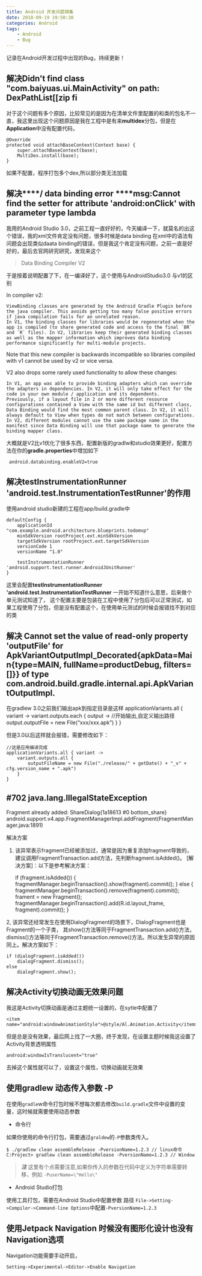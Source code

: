 ```yaml
---
title: Android 开发问题锦集
date: 2018-09-19 19:50:38
categories: Android
tags: 
    - Android
    - Bug
---
```


记录在Android开发过程中出现的Bug，持续更新！

<!-- more -->

## 解决Didn't find class "com.baiyuas.ui.MainActivity" on path: DexPathList[[zip fi

对于这个问题有多个原因，比较常见的是因为在清单文件里配置的和类的包名不一直，我这里出现这个问题原因是我在工程中是有来**multidex**分包，但是在**Application**中没有配置代码，

	@Override
    protected void attachBaseContext(Context base) {
        super.attachBaseContext(base);
        MultiDex.install(base);
    }

如果不配置，程序打包多个dex,所以部分类无法加载

## 解决****/ data binding error ****msg:Cannot find the setter for attribute 'android:onClick' with parameter type lambda

我用的Android Studio 3.0，之前工程一直好好的，今天编译一下，就莫名的出这个错误，我的xml文件肯定没有问题，很多时候是data binding 在xml中的语法有问题会出现类似daata binding的错误，但是我这个肯定没有问题，之前一直是好好的，最后去官网研究研究，发现来这个
> Data Binding Compiler V2 

于是按着说明配置了下，在一编译好了，这个使用与AndroidStudio3.0 与v1的区别

In compiler v2:

    ViewBinding classes are generated by the Android Gradle Plugin before the java compiler. This avoids getting too many false positive errors if java compilation fails for an unrelated reason.
    In V1, the binding classes for libraries would be regenerated when the app is compiled (to share generated code and access to the final `BR` and `R` files). In V2, libraries keep their generated binding classes as well as the mapper information which improves data binding performance significantly for multi-module projects.

Note that this new compiler is backwards incompatible so libraries compiled with v1 cannot be used by v2 or vice versa.

V2 also drops some rarely used functionality to allow these changes:

    In V1, an app was able to provide binding adapters which can override the adapters in dependencies. In V2, it will only take effect for the code in your own module / application and its dependents.
    Previously, if a layout file in 2 or more different resource configurations contained a View with the same id but different class, Data Binding would find the most common parent class. In V2, it will always default to View when types do not match between configurations.
    In V2, different modules cannot use the same package name in the manifest since Data Binding will use that package name to generate the binding mapper class.

大概就是V2比v1优化了很多东西，配置新版的gradlw和studio效果更好，配置方法在你的**gradle.properties**中增加如下

	 android.databinding.enableV2=true

## 解决testInstrumentationRunner 'android.test.InstrumentationTestRunner'的作用

使用android studio新建的工程在app/build.gradle中

    defaultConfig {
        applicationId "com.example.android.architecture.blueprints.todomvp"
        minSdkVersion rootProject.ext.minSdkVersion
        targetSdkVersion rootProject.ext.targetSdkVersion
        versionCode 1
        versionName "1.0"

        testInstrumentationRunner 'android.support.test.runner.AndroidJUnitRunner'
    }

这里会配置**testInstrumentationRunner 'android.test.InstrumentationTestRunner** 一开始不知道什么意思，后来做个单元测试知道了， 这个配置主要是包装在工程中使用了分包后可以正常测试，如果工程使用了分包，但是没有配置这个，在使用单元测试的时候会报错找不到对应的类

## 解决 Cannot set the value of read-only property 'outputFile' for ApkVariantOutputImpl_Decorated{apkData=Main{type=MAIN, fullName=productDebug, filters=[]}} of type com.android.build.gradle.internal.api.ApkVariantOutputImpl.

在gradlew 3.0之前我们输出apk到指定目录是这样
	applicationVariants.all { variant ->
                variant.outputs.each { output ->
                    //开始输出,自定义输出路径
                    output.outputFile = new File(“xxx/xxx.apk”)
                }
            }

但是3.0以后这样就会报错，需要修改如下：

    //这是应用编译完成
    applicationVariants.all { variant ->
        variant.outputs.all {
            outputFileName = new File("./release/" + getDate() + "_v" + cfg.version_name + ".apk")
        }
    }

## #702 java.lang.IllegalStateException
Fragment already added: ShareDialog{1a18613 #0 bottom_share}
android.support.v4.app.FragmentManagerImpl.addFragment(FragmentManager.java:1891)

解决方案
1. 该异常表示fragment已经被添加过，通常是因为重复添加fragment导致的，建议调用FragmentTransaction.add方法，先判断fragment.isAdded()。
[解决方案]：以下是参考解决方案：

	if (fragment.isAdded()) { 
	    fragmentManager.beginTransaction().show(fragment).commit();
	} else {
	    fragmentManager.beginTransaction().remove(fragment).commit();
	    frament = new Fragment();
	    fragmentManager.beginTransaction().add(R.id.layout_frame, fragment).commit();
	}

2, 该异常还经常发生在使用DialogFragment的场景下，DialogFragment也是Fragment的一个子类，
其show()方法等同于FragmentTransaction.add()方法，dismiss()方法等同于FragmentTransaction.remove()方法。所以发生异常的原因同上。解决方案如下：

    if (dialogFragment.isAdded())
    	dialogFragment.dismiss();
    else
    	dialogFragment.show();

## 解决Activity切换动画无效果问题
 
我这是Activity切换动画是通过主题统一设置的，在sytle中配置了

	<item name="android:windowAnimationStyle">@style/Al.Animation.Activity</item>

但是总是没有效果，最后网上找了一大圈，终于发现，在设置主题时候我这设置了Activity背景透明属性

	android:windowIsTranslucent="true"

去掉这个属性就可以了，设置这个属性，切换动画就无效果

## 使用gradlew 动态传入参数 -P

在使用`gradle`w命令打包时候不想每次都去修改`build.gradle`文件中设置的变量，这时候就需要使用动态参数

* 命令行

如果你使用的命令行打包，需要通过`graldew`的`-P`参数类传入。

    $ ./gradlew clean assembleRelease -PversionName=1.2.3 // linux命令
    C:Project> gradlew clean assembleRelease -PversionName=1.2.3 // Window

> ***注***
这里有个点需要注意,如果你传入的参数在代码中定义为字符串需要转移，例如 `-PuserName=\"Hello\"`

* Android Studio打包

使用工具打包，需要在Android Studio中配置参数 路径 `File->Setting->Compiler->Command-line Options`中配置`-PversionName=1.2.3`

## 使用Jetpack Navigation 时候没有图形化设计也没有Navigation选项

Navigation功能需要手动开启，

    Setting->Experimental->Editor->Enable Navigation

